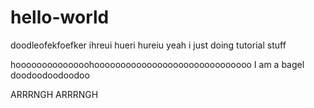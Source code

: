 # hello-world
doodleofekfoefker ihreui hueri hureiu yeah i just doing tutorial stuff

hoooooooooooooohoooooooooooooooooooooooooooooo I am a bagel doodoodoodoodoo

ARRRNGH ARRRNGH
